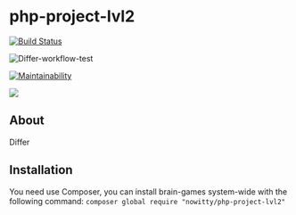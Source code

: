 # php-project-lvl2

[![Build Status](https://travis-ci.com/Nowitty/php-project-lvl2.svg?branch=master)](https://travis-ci.com/Nowitty/php-project-lvl2)

![Differ-workflow-test](https://github.com/Nowitty/php-project-lvl2/workflows/Differ-workflow-test/badge.svg)

[![Maintainability](https://api.codeclimate.com/v1/badges/49ab57c8baa9070c4e77/maintainability)](https://codeclimate.com/github/Nowitty/php-project-lvl2/maintainability)

<a href="https://codeclimate.com/github/Nowitty/php-project-lvl2/test_coverage"><img src="https://api.codeclimate.com/v1/badges/49ab57c8baa9070c4e77/test_coverage" /></a>

## About
Differ


## Installation

You need use Composer, you can install brain-games system-wide with the following command:
        `composer global require "nowitty/php-project-lvl2"`


